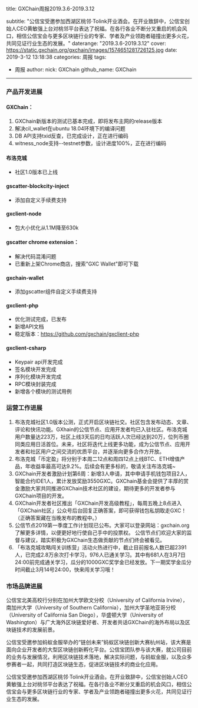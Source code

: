 title: GXChain周报2019.3.6-2019.3.12

subtitle: "公信宝受邀参加西湖区桃邻·Tolink开业酒会。在开业致辞中，公信宝创始人CEO黄敏强上台对桃邻平台表达了祝福。在各行各业不断分叉重启的机会风口，相信公信宝会与更多区块链行业的专家、学者及产业领跑者碰撞出更多火花，共同见证行业生态的发展。"
daterange: "2019.3.6-2019.3.12"
cover: https://static.gxchain.org/gxchain/images/1574651281726125.jpg
date: 2019-3-12 13:18:38
categories: 周报
tags:
  - 周报
author:
    nick: GXChain
    github_name: GXChain
---

### 产品开发进展
#### GXChain：
1.  GXChain新版本的测试已基本完成，即将发布主网的release版本
2. 解决cil_wallet在ubuntu 18.04环境下的编译问题
3. DB API支持txid反查，已完成设计，正在进行编码
4. witness_node支持--testnet参数，设计进度100%，正在进行编码

#### 布洛克城
- 社区1.0版本已上线

#### gscatter-blockcity-inject
- 添加自定义手续费支持

#### gxclient-node
- 包大小优化从1.1M降至630k

#### gscatter chrome extension：
- 解决代码混淆问题
- 已重新上架Chrome商店，搜索"GXC Wallet"即可下载

#### gxchain-wallet
- 添加gscatter组件自定义手续费支持

#### gxclient-php
- 优化测试完成，已发布
- 新增API文档
- 稳定版本：https://github.com/gxchain/gxclient-php

#### gxclient-csharp
- Keypair api开发完成
- 签名模块开发完成
- 序列化模块开发完成
- RPC模块封装完成
- 新增各个模块的测试用例



### 运营工作进展

1.	布洛克城社区1.0版本公测，正式开启区块链社交。社区包含发布动态、文章、评论和快讯功能。GXhain的公信节点、应用开发者均已入驻社区。布洛克城用户数量达223万，社区上线3天后的日均活跃人次已经达到20万，位列币圈同类应用日活首位。未来，社区将迭代上线更多功能，成为公信节点、应用开发者和社区用户之间交流的优质平台，并逐渐向更多合作方开放。
2. 布洛克城「币定盈」将分别于本周二12点和周四12点上线BTC、ETH增值产品，年收益率最高可达9.2%。后续会有更多标的，敬请关注布洛克城~ 
3. GXChain开发者激励计划第6周：新增3人申请，其中申请手机钱包项目2人，智能合约IDE1人，累计发放奖励3550GXC。GXChain基金会提供了丰厚的赏金激励大家共同推进GXChain技术社区的建设，期待更多的开发者参与GXChain项目的开发。
4. GXChain开发者社区推出「GXChain开发高级教程」，每周五晚上8点进入「GXChain社区」公众号后台回复正确答案，即可获得钱包私钥取走GXC！（正确答案藏在当晚发布的教程中。）
5. 公信节点2019第一季度工作计划现已公布。大家可以登录网站：gxchain.org了解更多详情，以便更好地行使自己手中的投票权。 
公信节点们欢迎大家的监督与建议，踏实积极为GXChain生态做贡献的节点们终会被看见。
6. 「布洛克城攻略闯关训练营」活动火热进行中，截止目前报名人数已超2391人，已完成2.8万余次打卡学习，976人已通关学习。其中有681人在3月7日24:00前完成通关学习，瓜分的1000GXC奖学金已经发放。下一期奖学金瓜分时间截止3月14号24:00，快来闯关学习哦！



### 市场品牌进展

公信宝北美高校行分别在加州大学欧文分校（University of California Irvine），南加州大学（University of Southern California），加州大学圣地亚哥分校（University of California San Diego），华盛顿大学（University of Washington）与广大海外区块链爱好者、开发者共话GXChain的海外布局以及区块链技术的发展前景。


公信宝受邀参加蚂蚁金服举办的“链创未来”蚂蚁区块链创新大赛杭州站，该大赛是面向企业开发者的大型区块链创新孵化平台。公信宝团队参与该大赛，就公司目前的业务与发展情况，利用区块链技术落地，解决实际问题，与蚂蚁金服，以及众多参赛者一起，共同打造区块链生态，促进区块链技术的商业化应用。

公信宝受邀参加西湖区桃邻·Tolink开业酒会。在开业致辞中，公信宝创始人CEO黄敏强上台对桃邻平台表达了祝福。在各行各业不断分叉重启的机会风口，相信公信宝会与更多区块链行业的专家、学者及产业领跑者碰撞出更多火花，共同见证行业生态的发展。